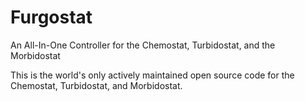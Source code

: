 # Furgostat
An All-In-One Controller for the Chemostat, Turbidostat, and the Morbidostat

This is the world's only actively maintained open source code for the Chemostat, Turbidostat, and Morbidostat.
